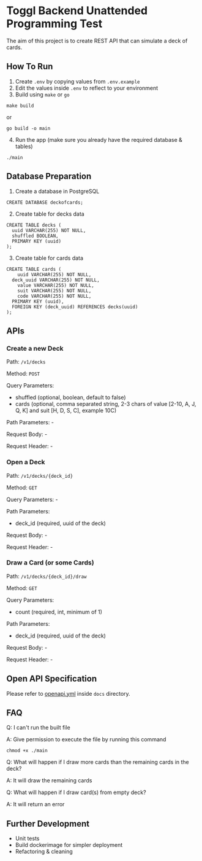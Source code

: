 # Toggl Backend Unattended Programming Test

The aim of this project is to create REST API that can simulate a deck of cards.

## How To Run
1. Create `.env` by copying values from `.env.example`
2. Edit the values inside `.env` to reflect to your environment
3. Build using `make` or `go`
```
make build
```

or

```
go build -o main
```

4. Run the app (make sure you already have the required database & tables)
```
./main
```

## Database Preparation
1. Create a database in PostgreSQL
```
CREATE DATABASE deckofcards;
```

2. Create table for decks data
```
CREATE TABLE decks (
  uuid VARCHAR(255) NOT NULL,
  shuffled BOOLEAN,
  PRIMARY KEY (uuid)
);
```

3. Create table for cards data
```
CREATE TABLE cards (
	uuid VARCHAR(255) NOT NULL,
  deck_uuid VARCHAR(255) NOT NULL,
	value VARCHAR(255) NOT NULL,
	suit VARCHAR(255) NOT NULL,
	code VARCHAR(255) NOT NULL,
  PRIMARY KEY (uuid),
  FOREIGN KEY (deck_uuid) REFERENCES decks(uuid)
);
```


## APIs

### Create a new Deck
Path: `/v1/decks`

Method: `POST`

Query Parameters:
  * shuffled (optional, boolean, default to false)
  * cards (optional, comma separated string, 2-3 chars of value [2-10, A, J, Q, K] and suit [H, D, S, C], example 10C)

Path Parameters: -

Request Body: -

Request Header: -

### Open a Deck
Path: `/v1/decks/{deck_id}`

Method: `GET`

Query Parameters: -

Path Parameters: 
   * deck_id (required, uuid of the deck)

Request Body: -

Request Header: -

### Draw a Card (or some Cards)
Path: `/v1/decks/{deck_id}/draw`

Method: `GET`

Query Parameters: 
   * count (required, int, minimum of 1)

Path Parameters: 
   * deck_id (required, uuid of the deck)

Request Body: -

Request Header: -

## Open API Specification
Please refer to [openapi.yml](./docs/openapi.yml) inside `docs` directory.

## FAQ
Q: I can't run the built file

A: Give permission to execute the file by running this command
```
chmod +x ./main
```

Q: What will happen if I draw more cards than the remaining cards in the deck?

A: It will draw the remaining cards

Q: What will happen if I draw card(s) from empty deck?

A: It will return an error

## Further Development
- Unit tests
- Build dockerimage for simpler deployment
- Refactoring & cleaning